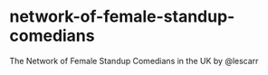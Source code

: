 # network-of-female-standup-comedians
The Network of Female Standup Comedians in the UK by @lescarr
